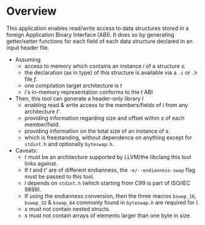 # Overview

This application enables read/write access to data structures stored in a foreign Application
Binary Interface (ABI). It does so by generating getter/setter functions for each field of each data
structure declared in an input header file.

- Assuming
  - access to memory which contains an instance _i_ of a structure _s_.
  - the declaration (as in type) of this structure is available via a `.c` or `.h` file _f_.
  - one compilation target architecture is _t_
  - _i_'s in-memory representation conforms to the _t_ ABI
- Then, this tool can generate a header-only library _l_
  - enabling read & write access to the members/fields of _i_ from any architecture _t'_.
  - providing information regarding size and offset within _s_ of each member/field.
  - providing information on the total size of an instance of _s_.
  - which is freestanding, without dependence on anything except for `stdint.h` and optionally
    `byteswap.h`.
- Caveats:
  - _t_ must be an architecture supported by LLVM/the libclang this tool links against.
  - If _t_ and _t'_ are of different endianness, the `-e/--endianness-swap` flag must be passed to
    this tool.
  - _l_ depends on `stdint.h` (which starting from C99 is part of ISO/IEC 9899).
  - If using the endianness conversion, then the three macros `bswap_16`, `bswap_32` & `bswap_64`
    commonly found in `byteswap.h` are required for _l_.
  - _s_ must not contain nested structs.
  - _s_ must not contain arrays of elements larger than one byte in size.
